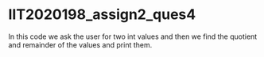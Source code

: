 # IIT2020198_assign2_ques4
In this code we ask the user for two int values and then we find the quotient and remainder of the values and print them.

